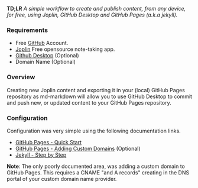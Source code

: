 
**TD;LR** *A simple workflow to create and publish content, from any device, for free, using Joplin, GitHub Desktop and GitHub Pages (a.k.a jekyll).*

### Requirements
- Free [GitHub](https://github.com/join) Account.
- [Joplin](https://joplinapp.org/download/) Free opensource note-taking app.
- [Github Desktop](https://desktop.github.com/) (Optional)
- Domain Name (Optional)

### Overview
Creating new Joplin content and exporting it in your (local) GitHub Pages repository as md-markdown will allow you to use GitHub Desktop to commit and push new, or updated content to your GitHub Pages repository.

### Configuration
Configuration was very simple using the following documentation links.
- [GitHub Pages - Quick Start](https://docs.github.com/en/pages/quickstart)
- [GitHub Pages - Adding Custom Domains](https://docs.github.com/en/pages/configuring-a-custom-domain-for-your-github-pages-site/about-custom-domains-and-github-pages) (Optional)
- [Jekyll - Step by Step](https://jekyllrb.com/docs/step-by-step/01-setup/)

**Note**: The only poorly documented area, was adding a custom domain to GitHub Pages. This requires a CNAME "and A records" creating in the DNS portal of your custom domain name provider.
